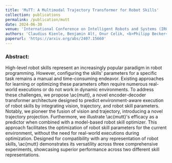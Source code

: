 ```yaml
---
title: 'MuTT: A Multimodal Trajectory Transformer for Robot Skills'
collection: publications
permalink: /publication/mutt
date: 2024-06-30
venue: 'International Conference on Intelligent Robots and Systems (IROS)'
authors: 'Claudius Kienle, Benjamin Alt, Onur Celik, <b>Philipp Becker</b>, Darko Katic, Rainer Jakel, Gerhard Neumann'
paperurl: 'https://arxiv.org/abs/2407.15660'
---
```


<p>
<h3> Abstract: </h3>
High-level robot skills represent an increasingly popular paradigm in robot programming. However, configuring the skills' parameters for a specific task remains a manual and time-consuming endeavor. Existing approaches for learning or optimizing these parameters often require numerous real-world executions or do not work in dynamic environments. To address these challenges, we propose \ac{mutt}, a novel encoder-decoder transformer architecture designed to predict environment-aware execution of robot skills by integrating vision, trajectory, and robot skill parameters. Notably, we pioneer the fusion of vision and trajectory, introducing a novel trajectory projection. Furthermore, we illustrate \ac{mutt}'s efficacy as a predictor when combined with a model-based robot skill optimizer. This approach facilitates the optimization of robot skill parameters for the current environment, without the need for real-world executions during optimization. Designed for compatibility with any representation of robot skills, \ac{mutt} demonstrates its versatility across three comprehensive experiments, showcasing superior performance across two different skill representations. 
</p>